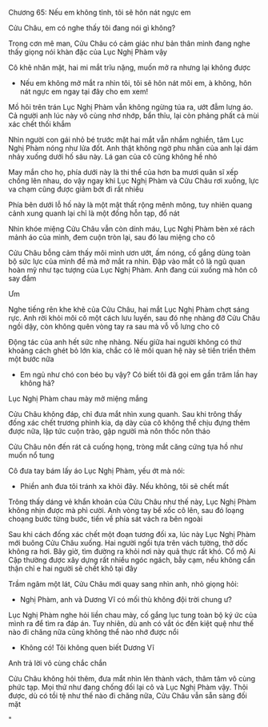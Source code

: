 




Chương 65: Nếu em không tỉnh, tôi sẽ hôn nát ngực em

Cửu Châu, em có nghe thấy tôi đang nói gì không?

Trong cơn mê man, Cửu Châu có cảm giác như bản thân mình đang nghe thấy giọng nói khàn đặc của Lục Nghị Phàm vậy

Cô khẽ nhăn mặt, hai mi mắt trĩu nặng, muốn mở ra nhưng lại không được

- Nếu em không mở mắt ra nhìn tôi, tôi sẽ hôn nát môi em, à không, hôn nát ngực em ngay tại đây cho em xem!

Mồ hôi trên trán Lục Nghị Phàm vẫn không ngừng túa ra, ướt đẫm lưng áo. Cả người anh lúc này vô cùng nhơ nhớp, bẩn thỉu, lại còn phảng phất cả mùi xác chết thối khắm

Nhìn người con gái nhỏ bé trước mặt hai mắt vẫn nhắm nghiền, tâm Lục Nghị Phàm nóng như lửa đốt. Anh thật không ngờ phu nhân của anh lại dám nhảy xuống dưới hố sâu này. Lá gan của cô cũng không hề nhỏ

May mắn cho họ, phía dưới này là thi thể của hơn ba mươi quân sĩ xếp chồng lên nhau, do vậy ngay khi Lục Nghị Phàm và Cửu Châu rơi xuống, lực va chạm cũng được giảm bớt đi rất nhiều

Phía bên dưới lỗ hố này là một mật thất rộng mênh mông, tuy nhiên quang cảnh xung quanh lại chỉ là một đống hỗn tạp, đổ nát

Nhìn khóe miệng Cửu Châu vẫn còn dính máu, Lục Nghị Phàm bèn xé rách mảnh áo của mình, đem cuộn tròn lại, sau đó lau miệng cho cô

Cửu Châu bỗng cảm thấy môi mình ươn ướt, ấm nóng, cố gắng dùng toàn bộ sức lực của mình để mà mở mắt ra nhìn. Đập vào mắt cô là ngũ quan hoàn mỹ như tạc tượng của Lục Nghị Phàm. Anh đang cúi xuống mà hôn cô say đắm

Ưm

Nghe tiếng rên khe khẽ của Cửu Châu, hai mắt Lục Nghị Phàm chợt sáng rực. Anh rời khỏi môi cô một cách lưu luyến, sau đó nhẹ nhàng đỡ Cửu Châu ngồi dậy, còn không quên vòng tay ra sau mà vỗ vỗ lưng cho cô

Động tác của anh hết sức nhẹ nhàng. Nếu giữa hai người không có thứ khoảng cách ghét bỏ lớn kia, chắc có lẽ mối quan hệ này sẽ tiến triển thêm một bước nữa

- Em ngủ như chó con béo bụ vậy? Có biết tôi đã gọi em gần trăm lần hay không hả?

Lục Nghị Phàm chau mày mở miệng mắng

Cửu Châu không đáp, chỉ đưa mắt nhìn xung quanh. Sau khi trông thấy đống xác chết trương phình kia, dạ dày của cô không thể chịu đựng thêm được nữa, lập tức cuộn trào, gập người mà nôn thốc nôn tháo

Cửu Châu nôn đến rát cả cuống họng, tròng mắt căng cứng tựa hồ như muốn nổ tung

Cô đưa tay bám lấy áo Lục Nghị Phàm, yếu ớt mà nói:

- Phiền anh đưa tôi tránh xa khỏi đây. Nếu không, tôi sẽ chết mất

Trông thấy dáng vẻ khẩn khoản của Cửu Châu như thế này, Lục Nghị Phàm không nhịn được mà phì cười. Anh vòng tay bế xốc cô lên, sau đó loạng choạng bước từng bước, tiến về phía sát vách ra bên ngoài

Sau khi cách đống xác chết một đoạn tương đối xa, lúc này Lục Nghị Phàm mới buông Cửu Châu xuống. Hai người ngồi tựa trên vách tường, thở dốc không ra hơi. Bây giờ, tìm đường ra khỏi nơi này quả thực rất khó. Cổ mộ Ai Cập thường được xây dựng rất nhiều ngóc ngách, bẫy cạm, nếu không cẩn thận chỉ e hai người sẽ chết khô tại đây

Trầm ngâm một lát, Cửu Châu mới quay sang nhìn anh, nhỏ giọng hỏi:

- Nghị Phàm, anh và Dương Vĩ có mối thù không đội trời chung ư?

Lục Nghị Phàm nghe hỏi liền chau mày, cố gắng lục tung toàn bộ ký ức của mình ra để tìm ra đáp án. Tuy nhiên, dù anh có vắt óc đến kiệt quệ như thế nào đi chăng nữa cũng không thể nào nhớ được nổi

- Không có! Tôi không quen biết Dương Vĩ

Anh trả lời vô cùng chắc chắn

Cửu Châu không hỏi thêm, đưa mắt nhìn lên thành vách, thâm tâm vô cùng phức tạp. Mọi thứ như đang chống đối lại cô và Lục Nghị Phàm vậy. Thôi được, dù có tồi tệ như thế nào đi chăng nữa, Cửu Châu vẫn sẵn sàng đối mặt

"




